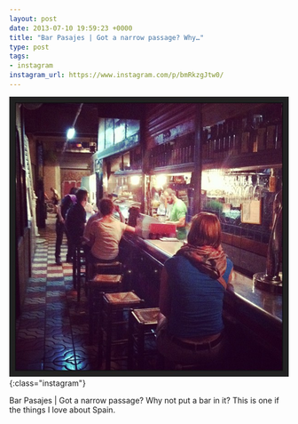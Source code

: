 ```yaml
---
layout: post
date: 2013-07-10 19:59:23 +0000
title: "Bar Pasajes | Got a narrow passage? Why…"
type: post
tags:
- instagram
instagram_url: https://www.instagram.com/p/bmRkzgJtw0/
---
```


![Instagram - bmRkzgJtw0](/assets/bmRkzgJtw0.jpg){:class="instagram"}

Bar Pasajes | Got a narrow passage? Why not put a bar in it? This is one if the things I love about Spain.
